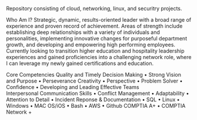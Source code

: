 Repository consisting of cloud, networking, linux, and securitry projects. 

Who Am I? 
Strategic, dynamic, results-oriented leader with a broad range of experience and proven record of achievement. Areas of strength include establishing deep relationships with a variety of individuals and personalities, implementing innovative changes for purposeful department growth, and developing and empowering high performing employees. Currently looking to transition higher education and hospitality leadership experiences and gained proficiencies into a challenging network role, where I can leverage my newly gained certifications and education. 


Core Competencies
Quality and Timely Decision Making • Strong Vision and Purpose • Perseverance 
Creativity • Perspective • Problem Solver • Confidence • Developing and Leading Effective Teams  
Interpersonal Communication Skills • Conflict Management • Adaptability • Attention to Detail
• Incident Reponse & Documentation • SQL • Linux • Windows • MAC OS/iOS • Bash • AWS • Github
COMPTIA A+ • COMPTIA Network +
